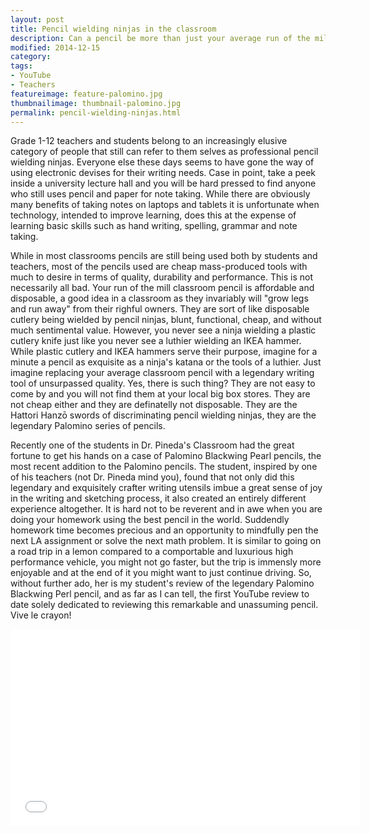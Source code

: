 ```yaml
---
layout: post  
title: Pencil wielding ninjas in the classroom  
description: Can a pencil be more than just your average run of the mill pencil? The legendary Palomino Blackwing Perl can take a student or teacher's writing to new heights. We have taken a batch of the Pearls for a spin and are blown away by how much writing and sketching can be transformed this unassuming pencil.
modified: 2014-12-15
category: 
tags:
- YouTube
- Teachers
featureimage: feature-palomino.jpg
thumbnailimage: thumbnail-palomino.jpg
permalink: pencil-wielding-ninjas.html
--- 
```

<p>Grade 1-12 teachers and students belong to an increasingly elusive category of people that still can refer to them selves as professional pencil wielding ninjas. Everyone else these days seems to have gone the way of using electronic devises for their writing needs. Case in point, take a peek inside a university lecture hall and you will be hard pressed to find anyone who still uses pencil and paper for note taking. While there are obviously many benefits of taking notes on laptops and tablets it is unfortunate when technology, intended to improve learning, does this at the expense of learning basic skills such as hand writing, spelling, grammar and note taking. </p>

<p>While in most classrooms pencils are still being used both by students and teachers, most of the pencils used are cheap mass-produced tools with much to desire in terms of quality, durability and performance. This is not necessarily all bad. Your run of the mill classroom pencil is affordable and disposable, a good idea in a classroom as they invariably will "grow legs and run away" from their righful owners. They are sort of like disposable cutlery being wielded by pencil ninjas, blunt, functional, cheap, and without much sentimental value. However, you never see a ninja wielding a plastic cutlery knife just like you never see a luthier wielding an IKEA hammer. While plastic cutlery and IKEA hammers serve their purpose, imagine for a minute a pencil as exquisite as a ninja's katana or the tools of a luthier. Just imagine replacing your average classroom pencil with a legendary writing tool of unsurpassed quality. Yes, there is such thing? They are not easy to come by and you will not find them at your local big box stores. They are not cheap either and they are definatelly not disposable. They are the Hattori Hanzō swords of discriminating pencil wielding ninjas, they are the legendary Palomino series of pencils.</p> 

<p>Recently one of the students in Dr. Pineda's Classroom had the great fortune to get his hands on a case of Palomino Blackwing Pearl pencils, the most recent addition to the Palomino pencils. The student, inspired by one of his teachers (not Dr. Pineda mind you), found that not only did this legendary and exquisitely crafter writing utensils imbue a great sense of joy in the writing and sketching process, it also created an entirely different experience altogether. It is hard not to be reverent and in awe when you are doing your homework using the best pencil in the world. Suddendly homework time becomes precious and an opportunity to mindfully pen the next LA assignment or solve the next math problem. It is similar to going on a road trip in a lemon compared to a comportable and luxurious high performance vehicle, you might not go faster, but the trip is immensly more enjoyable and at the end of it you might want to just continue driving. So, without further ado, her is my student's review of the legendary Palomino Blackwing Perl pencil, and as far as I can tell, the first YouTube review to date solely dedicated to reviewing this remarkable and unassuming pencil. Vive le crayon!</p>

<iframe width="560" height="315" src="//www.youtube.com/embed/uikU5dnNNVY?rel=0" frameborder="0" allowfullscreen></iframe>